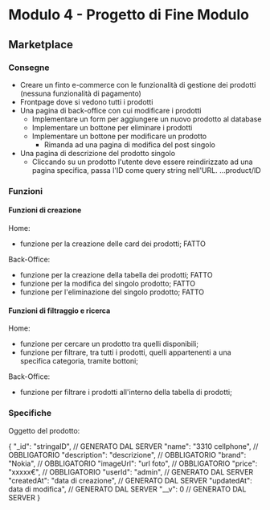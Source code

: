 # Modulo 4 - Progetto di Fine Modulo

## Marketplace

### Consegne

- Creare un finto e-commerce con le funzionalità di gestione dei prodotti (nessuna funzionalità di pagamento)
- Frontpage dove si vedono tutti i prodotti
- Una pagina di back-office con cui modificare i prodotti
  - Implementare un form per aggiungere un nuovo prodotto al database
  - Implementare un bottone per eliminare i prodotti
  - Implementare un bottone per modificare un prodotto
    - Rimanda ad una pagina di modifica del post singolo
- Una pagina di descrizione del prodotto singolo
  - Cliccando su un prodotto l'utente deve essere reindirizzato ad una pagina specifica, passa l'ID come query string nell'URL.
      ...product/ID

### Funzioni

#### Funzioni di creazione

Home:

- funzione per la creazione delle card dei prodotti; FATTO

Back-Office:

- funzione per la creazione della tabella dei prodotti; FATTO
- funzione per la modifica del singolo prodotto; FATTO
- funzione per l'eliminazione del singolo prodotto; FATTO

#### Funzioni di filtraggio e ricerca

Home:

- funzione per cercare un prodotto tra quelli disponibili;
- funzione per filtrare, tra tutti i prodotti, quelli appartenenti a una specifica categoria, tramite bottoni;

Back-Office:

- funzione per filtrare i prodotti all'interno della tabella di prodotti;

### Specifiche

Oggetto del prodotto:

{
    "_id": "stringaID",                     // GENERATO DAL SERVER
    "name": "3310 cellphone",               // OBBLIGATORIO
    "description": "descrizione",           // OBBLIGATORIO
    "brand": "Nokia",                       // OBBLIGATORIO
    "imageUrl": "url foto",                 // OBBLIGATORIO
    "price": "xxxxx€",                      // OBBLIGATORIO
    "userId": "admin",                      // GENERATO DAL SERVER
    "createdAt": "data di creazione",        // GENERATO DAL SERVER
    "updatedAt": data di modifica",         // GENERATO DAL SERVER
    "__v": 0                                // GENERATO DAL SERVER
}
